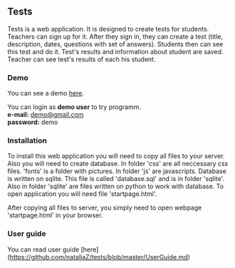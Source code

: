 ## Tests

Tests is a web application. It is designed to create tests for students. 
Teachers can sign up for it. After they sign in, they can create a test (title, description, dates, questions with set of answers).
Students then can see this test and do it. Test's results and information about student are saved. Teacher can see test's results of each his student.

### Demo

You can see a demo [here](http://dijkstra.cs.ttu.ee/~t103931/startpage.html).

You can login as <b>demo user</b> to try programm.
<br><b>e-mail:</b> demo@gmail.com
<br><b>password:</b> demo

### Installation

To install this web application you will need to copy all files to your server. Also you will need to create database.
In folder 'css' are all neccessary css files. 'fonts' is a folder with pictures. In folder 'js' are javascripts.
Database is written on sqlite. This file  is called 'database.sql' and is in folder 'sqlite'.
Also in folder 'sqlite' are files written on python to work with database.
To open application you will need file 'startpage.html'.

After copying all files to server, you simply need to open webpage 'startpage.html' in your browser.

### User guide

You can read user guide [here] (https://github.com/nataljaZ/tests/blob/master/UserGuide.md)